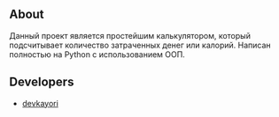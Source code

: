 ## About

Данный проект является простейшим калькулятором, который подсчитывает количество затраченных денег или калорий. Написан полностью на Python с использованием ООП.

## Developers

- [devkayori](https://github.com/devkayori)
